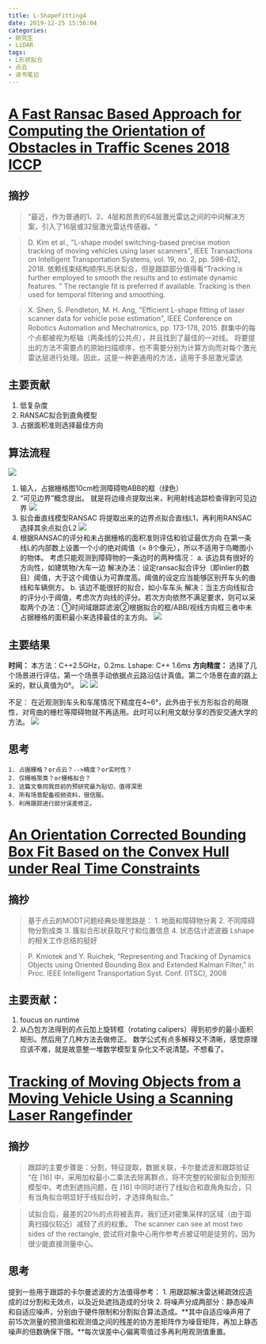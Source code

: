 ```yaml
---
title: L-ShapeFitting4
date: 2019-12-25 15:56:04
categories:
- 研究生
- LiDAR
tags:
- L形状拟合
- 点云
- 读书笔记
---
```

# [A Fast Ransac Based Approach for Computing the Orientation of Obstacles in Traffic Scenes 2018 ICCP](https://ieeexplore.ieee.org/abstract/document/8516642)
## 摘抄

>“最近，作为普通的1、2、4层和昂贵的64层激光雷达之间的中间解决方案，引入了16层或32层激光雷达传感器。"

>D. Kim et al., "L-shape model switching-based precise motion tracking of moving vehicles using laser scanners", IEEE Transactions on Intelligent Transportation Systems, vol. 19, no. 2, pp. 598-612, 2018.
依赖线束结构顺序L形状拟合，但是跟踪部分值得看“Tracking is further employed to smooth the results and to estimate dynamic features. ”
The rectangle fit is preferred if available. Tracking is then used for temporal filtering and smoothing.

> X. Shen, S. Pendleton, M. H. Ang, "Efficient L-shape fitting of laser scanner data for vehicle pose estimation", IEEE Conference on Robotics Automation and Mechatronics, pp. 173-178, 2015.
群集中的每个点都被视为枢轴（两条线的公共点），并且找到了最佳的一对线。
>将要提出的方法不需要点的原始扫描顺序，也不需要分别为计算方向而对每个激光雷达层进行处理。因此，这是一种更通用的方法，适用于多层激光雷达
## 主要贡献
1. 低复杂度
2. RANSAC拟合到直角模型
3. 占据面积准则选择最佳方向

<!-- more -->

## 算法流程
![](L-ShapeFitting4/1.png)

1. 输入，占据栅格图10cm检测障碍物ABB的框（绿色）
2. “可见边界”概念提出。
	就是将边缘点提取出来，利用射线追踪检查得到可见边界
	![](L-ShapeFitting4/2.png)	
3. 拟合垂直线模型RANSAC
	将提取出来的边界点拟合直线L1，再利用RANSAC选择其余点拟合L2
	![](L-ShapeFitting4/3.png)
4. 根据RANSAC的评分和未占据栅格的面积准则评估和验证最优方向
	在第一条线L的内部数上设置一个小的绝对阈值（= 8个像元），所以不适用于鸟瞰图小的物体。
	考虑只能观测到障碍物的一条边时的两种情况：
a. 该边具有很好的方向性，如建筑物/大车一边
		解决办法：设定ransac拟合评分（即inlier的数目）阈值，大于这个阈值认为可靠度高。阈值的设定应当能够区别开车头的曲线和车辆侧方。
b. 该边不能很好的拟合，如小车车头
		解决：当主方向线拟合的评分小于阈值，考虑次方向线的评分。若次方向依然不满足要求，则可以采取两个办法：①时间域跟踪滤波②根据拟合的框/ABB/视线方向框三者中未占据栅格的面积最小来选择最佳的主方向。
![](L-ShapeFitting4/4.png)

## 主要结果
**时间：**
本方法：C++2.5GHz，0.2ms.
Lshape: C++ 1.6ms
**方向精度：**
选择了几个场景进行评估，第一个场景手动依据点云路沿估计真值。第二个场景在直的路上采的，默认真值为0°。
	![](L-ShapeFitting4/5.png)	![](L-ShapeFitting4/6.png)	


不足：
在近观测到车头和车尾情况下精度在4~6°，此外由于长方形拟合的局限性，对弯曲的栅栏等障碍物就不再适用。此时可以利用文献分享的西安交通大学的方法。
![](L-ShapeFitting4/7.png)

## 思考
	1. 占据栅格？or点云？-->精度？or实时性？
	2. 仅栅格聚类？or栅格拟合？
	3. 这篇文章同我目前的预研究最为贴切，值得深思
	4. 所有场景配备视频资料，很信服。
	5. 利用跟踪进行部分误差修正。

# [An Orientation Corrected Bounding Box Fit Based on the Convex Hull under Real Time Constraints](https://ieeexplore.ieee.org/abstract/document/8500692/authors#authors)
## 摘抄
>基于点云的MODT问题经典处理思路是：
	1. 地面和障碍物分离
	2. 不同障碍物分割成类
	3. 簇拟合形状获取尺寸和位置信息
	4. 状态估计滤波器
>Lshape的相关工作总结的挺好

>P. Kmiotek and Y. Ruichek, “Representing and Tracking of Dynamics
Objects using Oriented Bounding Box and Extended Kalman Filter,”
in Proc. IEEE Intelligent Transportation Syst. Conf. (ITSC), 2008

## 主要贡献：
1. foucus on runtime
2. 从凸包方法得到的点云加上旋转框（rotating calipers）得到初步的最小面积矩形。然后用了几种方法去做修正。
数学公式有点多解释又不清晰，感觉原理应该不难，就是故意整一堆数学模型复杂化又不说清楚。不想看了。

# [Tracking of Moving Objects from a Moving Vehicle Using a Scanning Laser Rangefinder](https://ieeexplore.ieee.org/document/1706758?arnumber=1706758&tag=1)

## 摘抄
>跟踪的主要步骤是：分割，特征提取，数据关联，卡尔曼滤波和跟踪验证
“在 [16] 中，采用加权最小二乘法去除离群点，将不完整的轮廓拟合到矩形模型中。考虑到遮挡问题，在 [16] 中同时进行了线拟合和直角角拟合，只有当角拟合明显好于线拟合时，才选择角拟合。”

>试拟合后，最差的20％的点将被丢弃。我们还对密集采样的区域（由于距离扫描仪较近）减轻了点的权重。
>The scanner can see at most two sides of the rectangle,
>尝试将对象中心用作参考点被证明是徒劳的，因为很少能直接测量中心。

## 思考
提到一些用于跟踪的卡尔曼滤波的方法值得参考：
	1. 用跟踪解决雷达稀疏效应造成的过分割和无效点，以及近处遮挡造成的分块
	2. 将噪声分成两部分：静态噪声和自适应噪声，分别由于硬件限制和分割拟合算法造成。**其中自适应噪声用了前15次测量的预测值和观测值之间的残差的协方差矩阵作为噪音矩阵，再加上静态噪声的倍数确保下限。**每次误差中心偏离零值过多再利用观测值重置。
